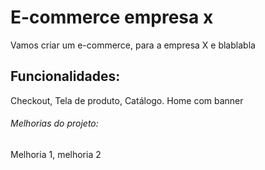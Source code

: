 # E-commerce empresa x

Vamos criar um e-commerce, para a empresa X e blablabla

## Funcionalidades:

Checkout, Tela de produto, Catálogo. Home com banner

###### Melhorias do projeto:

Melhoria 1, melhoria 2

